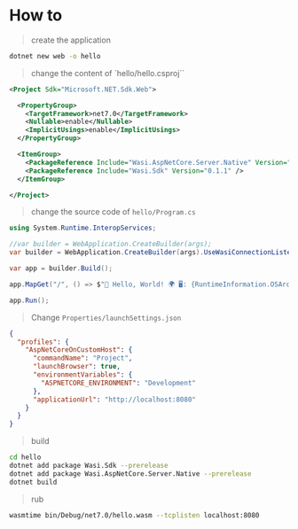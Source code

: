 # How to

> create the application
```bash
dotnet new web -o hello
```

> change the content of `hello/hello.csproj``
```xml
<Project Sdk="Microsoft.NET.Sdk.Web">

  <PropertyGroup>
    <TargetFramework>net7.0</TargetFramework>
    <Nullable>enable</Nullable>
    <ImplicitUsings>enable</ImplicitUsings>
  </PropertyGroup>

  <ItemGroup>
    <PackageReference Include="Wasi.AspNetCore.Server.Native" Version="0.1.1" />
    <PackageReference Include="Wasi.Sdk" Version="0.1.1" />
  </ItemGroup>

</Project>
```

> change the source code of `hello/Program.cs`
```csharp
using System.Runtime.InteropServices;

//var builder = WebApplication.CreateBuilder(args);
var builder = WebApplication.CreateBuilder(args).UseWasiConnectionListener();

var app = builder.Build();

app.MapGet("/", () => $"👋 Hello, World! 🌍 🖥️: {RuntimeInformation.OSArchitecture} ⏳: {DateTime.UtcNow.ToLongTimeString()} (UTC)");

app.Run();
```

> Change `Properties/launchSettings.json`
```json
{
  "profiles": {
    "AspNetCoreOnCustomHost": {
      "commandName": "Project",
      "launchBrowser": true,
      "environmentVariables": {
        "ASPNETCORE_ENVIRONMENT": "Development"
      },
      "applicationUrl": "http://localhost:8080"
    }
  }
}
```



> build
```bash
cd hello
dotnet add package Wasi.Sdk --prerelease
dotnet add package Wasi.AspNetCore.Server.Native --prerelease
dotnet build
```

> rub
```bash
wasmtime bin/Debug/net7.0/hello.wasm --tcplisten localhost:8080
```

